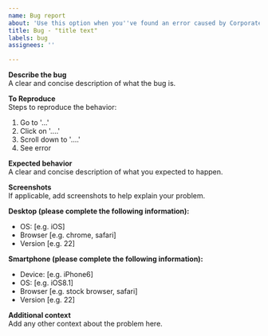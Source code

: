```yaml
---
name: Bug report
about: 'Use this option when you''ve found an error caused by Corporate UI.'
title: Bug - "title text"
labels: bug
assignees: ''

---
```


**Describe the bug**<br/>
A clear and concise description of what the bug is.

**To Reproduce**<br/>
Steps to reproduce the behavior:
1. Go to '...'
2. Click on '....'
3. Scroll down to '....'
4. See error

**Expected behavior**<br/>
A clear and concise description of what you expected to happen.

**Screenshots**<br/>
If applicable, add screenshots to help explain your problem.

**Desktop (please complete the following information):**<br/>
 - OS: [e.g. iOS]
 - Browser [e.g. chrome, safari]
 - Version [e.g. 22]

**Smartphone (please complete the following information):**<br/>
 - Device: [e.g. iPhone6]
 - OS: [e.g. iOS8.1]
 - Browser [e.g. stock browser, safari]
 - Version [e.g. 22]

**Additional context**<br/>
Add any other context about the problem here.
